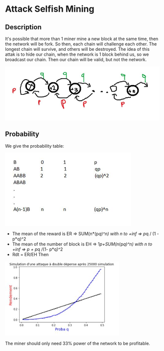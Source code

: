 # Attack Selfish Mining

## Description
It's possible that more than 1 miner mine a new block at the same time, then the network will be fork. So then, each chain will challenge each other. The longest chain will survive, and others will be destroyed.
The idea of this attak is to hide our chain, when the network is 1 block behind us, so we broadcast our chain. Then our chain will be valid, but not the network.

![intro](https://github.com/redek-zelton/Cryptofinance/blob/main/Attack%20Double%20Spending/Intro.JPG)

## Probability
We give the probability table:

![Intro2](https://github.com/redek-zelton/Cryptofinance/blob/main/Attack%20Double%20Spending/Intro2.JPG)

* The mean of the reward is ER => SUM(n*(p*q)^n) with n to +inf      =>      p*q / (1 - p*q)^2
* The mean of the number of block is EH => 1*p+SUM(n*(p*q)^n) with n to +inf    => p + p*q /(1- p*q)^2
* Rdt = ER/EH Then

![Sim](https://github.com/redek-zelton/Cryptofinance/blob/main/Attack%20Double%20Spending/Sim.JPG)

The miner should only need 33% power of the network to be profitable.

